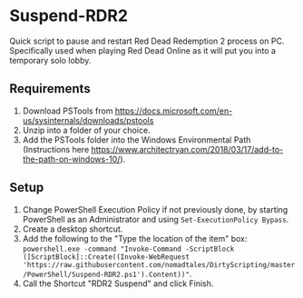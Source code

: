 # Suspend-RDR2
Quick script to pause and restart Red Dead Redemption 2 process on PC. Specifically used when playing Red Dead Online as it will put you into a temporary solo lobby.

## Requirements
1. Download PSTools from https://docs.microsoft.com/en-us/sysinternals/downloads/pstools
2. Unzip into a folder of your choice.
3. Add the PSTools folder into the Windows Environmental Path (Instructions here https://www.architectryan.com/2018/03/17/add-to-the-path-on-windows-10/).

## Setup
1. Change PowerShell Execution Policy if not previously done, by starting PowerShell as an Administrator and using `Set-ExecutionPolicy Bypass`.
2. Create a desktop shortcut.
3. Add the following to the "Type the location of the item" box: `powershell.exe -command "Invoke-Command -ScriptBlock ([ScriptBlock]::Create((Invoke-WebRequest 'https://raw.githubusercontent.com/nomadtales/DirtyScripting/master/PowerShell/Suspend-RDR2.ps1').Content))"`.
4. Call the Shortcut "RDR2 Suspend" and click Finish.